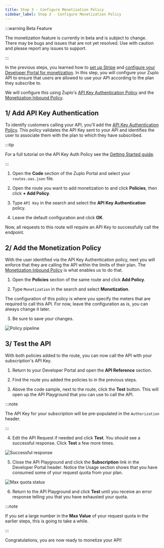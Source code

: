 ```yaml
---
title: Step 3 - Configure Monetization Policy
sidebar_label: Step 3 - Configure Monetization Policy
---
```


:::warning Beta Feature

The monetization feature is currently in beta and is subject to change. There
may be bugs and issues that are not yet resolved. Use with caution and please
report any issues to support.

:::

In the previous steps, you learned how to
[set up Stripe](./monetization-webhook-setup.md) and
[configure your Developer Portal for monetization](./monetization-dev-portal-setup.md).
In this step, you will configure your Zuplo API to ensure that users are allowed
to use your API according to the plan they subscribe to.

We will configure this using Zuplo's
[API Key Authentication Policy](/docs/policies/api-key-inbound) and the
[Monetization Inbound Policy](/docs/policies/monetization-inbound).

## 1/ Add API Key Authentication

To identify customers calling your API, you'll add the
[API Key Authentication Policy](/docs/policies/api-key-inbound). This policy
validates the API Key sent to your API and identifies the user to associate them
with the plan to which they have subscribed.

:::tip

For a full tutorial on the API Key Auth Policy see the
[Getting Started guide](/docs/articles/step-2-add-api-key-auth).

:::

1. Open the **Code** section of the Zuplo Portal and select your
   `routes.oas.json` file.

2. Open the route you want to add monetization to and click **Policies**, then
   click **+ Add Policy**.

3. Type `API Key` in the search and select the **API Key Authentication**
   policy.

4. Leave the default configuration and click **OK**.

Now, all requests to this route will require an API Key to successfully call the
endpoint.

## 2/ Add the Monetization Policy

With the user identified via the API Key Authentication policy, next you will
enforce that they are calling the API within the limits of their plan. The
[Monetization Inbound Policy](/docs/policies/monetization-inbound) is what
enables us to do that.

1. Open the **Policies** section of the same route and click **Add Policy**.

2. Type `Monetization` in the search and select **Monetization**.

The configuration of this policy is where you specify the meters that are
required to call this API. For now, leave the configuration as is, you can
always change it later.

3. Be sure to save your changes.

![Policy pipeline](../../public/media/monetization-policy-setup/image.png)

## 3/ Test the API

With both policies added to the route, you can now call the API with your
subscription's API Key.

1. Return to your Developer Portal and open the **API Reference** section.

2. Find the route you added the policies to in the previous steps.

3. Above the code sample, next to the route, click the **Test** button. This
   will open up the API Playground that you can use to call the API.

:::note

The API Key for your subscription will be pre-populated in the `Authorization`
header.

:::

4. Edit the API Request if needed and click **Test**. You should see a
   successful response. Click **Test** a few more times.

![Successful response](../../public/media/monetization-policy-setup/image-1.png)

5. Close the API Playground and click the **Subscription** link in the Developer
   Portal header. Notice the Usage section shows that you have consumed some of
   your request quota from your plan.

![Max quota status](../../public/media/monetization-policy-setup/image-2.png)

6. Return to the API Playground and click **Test** until you receive an error
   response telling you that you have exhausted your quota.

:::note

If you set a large number in the **Max Value** of your request quota in the
earlier steps, this is going to take a while.

:::

Congratulations, you are now ready to monetize your API!
